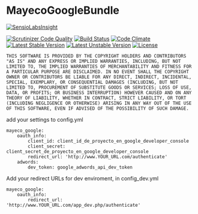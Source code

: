 MayecoGoogleBundle
============

[![SensioLabsInsight](https://insight.sensiolabs.com/projects/0fb81cde-508c-4c86-a4e8-9f8e9ac0f715/big.png)](https://insight.sensiolabs.com/projects/0fb81cde-508c-4c86-a4e8-9f8e9ac0f715)

[![Scrutinizer Code Quality](https://scrutinizer-ci.com/g/mayeco/GoogleBundle/badges/quality-score.png?b=master)](https://scrutinizer-ci.com/g/mayeco/GoogleBundle/?branch=master) [![Build Status](https://scrutinizer-ci.com/g/mayeco/GoogleBundle/badges/build.png?b=master)](https://scrutinizer-ci.com/g/mayeco/GoogleBundle/build-status/master) [![Code Climate](https://codeclimate.com/github/mayeco/GoogleBundle/badges/gpa.svg)](https://codeclimate.com/github/mayeco/GoogleBundle) [![Latest Stable Version](https://poser.pugx.org/mayeco/google-bundle/v/stable.svg)](https://packagist.org/packages/mayeco/google-bundle) [![Latest Unstable Version](https://poser.pugx.org/mayeco/google-bundle/v/unstable.svg)](https://packagist.org/packages/mayeco/google-bundle) [![License](https://poser.pugx.org/mayeco/google-bundle/license.svg)](https://packagist.org/packages/mayeco/google-bundle)

`THIS SOFTWARE IS PROVIDED BY THE COPYRIGHT HOLDERS AND CONTRIBUTORS
"AS IS" AND ANY EXPRESS OR IMPLIED WARRANTIES, INCLUDING, BUT NOT
LIMITED TO, THE IMPLIED WARRANTIES OF MERCHANTABILITY AND FITNESS FOR
A PARTICULAR PURPOSE ARE DISCLAIMED. IN NO EVENT SHALL THE COPYRIGHT
OWNER OR CONTRIBUTORS BE LIABLE FOR ANY DIRECT, INDIRECT, INCIDENTAL,
SPECIAL, EXEMPLARY, OR CONSEQUENTIAL DAMAGES (INCLUDING, BUT NOT
LIMITED TO, PROCUREMENT OF SUBSTITUTE GOODS OR SERVICES; LOSS OF USE,
DATA, OR PROFITS; OR BUSINESS INTERRUPTION) HOWEVER CAUSED AND ON ANY
THEORY OF LIABILITY, WHETHER IN CONTRACT, STRICT LIABILITY, OR TORT
(INCLUDING NEGLIGENCE OR OTHERWISE) ARISING IN ANY WAY OUT OF THE USE
OF THIS SOFTWARE, EVEN IF ADVISED OF THE POSSIBILITY OF SUCH DAMAGE.`

add your settings to config.yml

    mayeco_google:
        oauth_info:
            client_id: client_id_de_proyecto_en_google_developer_console
            client_secret: client_secret_de_proyecto_en_google_developer_console
            redirect_url: 'http://www.YOUR_URL.com/authenticate'
        adwords:
            dev_token: google_adwords_api_dev_token

Add your redirect URLs for dev enviroment, in config_dev.yml

    mayeco_google:
        oauth_info:
            redirect_url: 'http://www.YOUR_URL.com/app_dev.php/authenticate'
